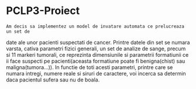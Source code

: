 # PCLP3-Proiect
    Am decis sa implementez un model de invatare automata ce prelucreaza un set de 
date ale unor pacienti suspectati de cancer. Printre datele din set se numara varsta,
cativa parametri fizici generali, un set de analize de sange, precum si 11 markeri tumorali,
ce reprezinta dimensiunile si parametrii formatiunii ce ii face suspecti pe pacienti(aceasta
formatiune poate fi benigna(chist) sau maligna(tumora...)). In functie de toti acesti parametri,
printre care se numara intregi, numere reale si siruri de caractere, voi incerca sa determin
daca pacientul sufera sau nu de boala.

